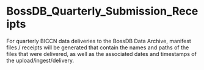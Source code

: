 # BossDB_Quarterly_Submission_Receipts
For quarterly BICCN data deliveries to the BossDB Data Archive, manifest files / receipts will be generated that contain the names and paths of the files that were delivered, as well as the associated dates and timestamps of the upload/ingest/delivery. 
